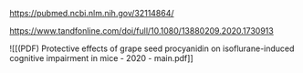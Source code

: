 
https://pubmed.ncbi.nlm.nih.gov/32114864/

https://www.tandfonline.com/doi/full/10.1080/13880209.2020.1730913

![[(PDF) Protective effects of grape seed procyanidin on isoflurane-induced cognitive impairment in mice - 2020 - main.pdf]]
